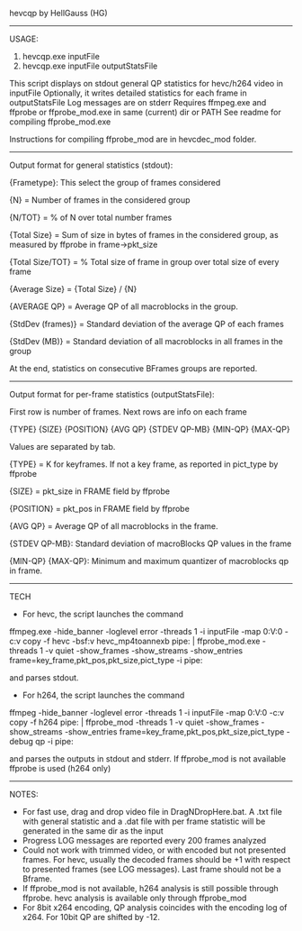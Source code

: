 hevcqp by HellGauss (HG)

********************************

USAGE:
1) hevcqp.exe inputFile
2) hevcqp.exe inputFile outputStatsFile

This script displays on stdout general QP statistics for hevc/h264 video in inputFile
Optionally, it writes detailed statistics for each frame in outputStatsFile
Log messages are on stderr
Requires ffmpeg.exe and ffprobe or ffprobe_mod.exe in same (current) dir or PATH
See readme for compiling ffprobe_mod.exe

Instructions for compiling ffprobe_mod are in hevcdec_mod folder.

********************************

Output format for general statistics (stdout):

{Frametype}: This select the group of frames considered

{N} = Number of frames in the considered group

{N/TOT} = % of N over total number frames

{Total Size} = Sum of size in bytes of frames in the considered group, as measured by ffprobe in frame->pkt_size

{Total Size/TOT} = % Total size of frame in group over total size of every frame

{Average Size} = {Total Size} / {N}

{AVERAGE QP} = Average QP of all macroblocks in the group.

{StdDev (frames)} = Standard deviation of the average QP of each frames

{StdDev (MB)} = Standard deviation of all macroblocks in all frames in the group

At the end, statistics on consecutive BFrames groups are reported.

********************************

Output format for per-frame statistics (outputStatsFile):

First row is number of frames. Next rows are info on each frame

{TYPE} {SIZE} {POSITION} {AVG QP} {STDEV QP-MB} {MIN-QP} {MAX-QP}

Values are separated by tab.

{TYPE} = K for keyframes. If not a key frame, as reported in pict_type by ffprobe

{SIZE} = pkt_size in FRAME field by ffprobe

{POSITION} = pkt_pos in FRAME field by ffprobe

{AVG QP} = Average QP of all macroblocks in the frame.

{STDEV QP-MB}: Standard deviation of macroBlocks QP values in the frame

{MIN-QP} {MAX-QP}: Minimum and maximum quantizer of macroblocks qp in frame.

********************************

TECH

- For hevc, the script launches the command

ffmpeg.exe -hide_banner -loglevel error -threads 1 -i inputFile -map 0:V:0 -c:v copy -f hevc -bsf:v hevc_mp4toannexb pipe: | ffprobe_mod.exe -threads 1 -v quiet -show_frames -show_streams -show_entries frame=key_frame,pkt_pos,pkt_size,pict_type -i pipe:

and parses stdout.

- For h264, the script launches the command

ffmpeg -hide_banner -loglevel error -threads 1 -i inputFile -map 0:V:0 -c:v copy -f h264 pipe: | ffprobe_mod -threads 1 -v quiet -show_frames -show_streams -show_entries frame=key_frame,pkt_pos,pkt_size,pict_type -debug qp -i pipe:

and parses the outputs in stdout and stderr. If ffprobe_mod is not available ffprobe is used (h264 only) 

********************************

NOTES:
- For fast use, drag and drop video file in DragNDropHere.bat. A .txt file with general statistic and a .dat file with per frame statistic will be generated in the same dir as the input
- Progress LOG messages are reported every 200 frames analyzed
- Could not work with trimmed video, or with encoded but not presented frames. For hevc, usually the decoded frames should be +1 with respect to presented frames (see LOG messages). Last frame should not be a Bframe.
- If ffprobe_mod is not available, h264 analysis is still possible through ffprobe. hevc analysis is available only through ffprobe_mod
- For 8bit x264 encoding, QP analysis coincides with the encoding log of x264. For 10bit QP are shifted by -12.
